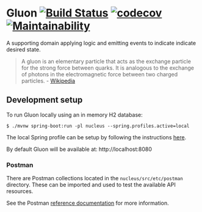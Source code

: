 # Gluon  [![Build Status](https://travis-ci.org/absa-subatomic/gluon.svg?branch=master)](https://travis-ci.org/absa-subatomic/gluon) [![codecov](https://codecov.io/gh/absa-subatomic/gluon/branch/master/graph/badge.svg)](https://codecov.io/gh/absa-subatomic/gluon) [![Maintainability](https://api.codeclimate.com/v1/badges/b7ab83c942404ff6fa90/maintainability)](https://codeclimate.com/github/absa-subatomic/gluon/maintainability)

A supporting domain applying logic and emitting events to indicate indicate desired state.

> A gluon is an elementary particle that acts as the exchange particle for the strong force between quarks. It is analogous to the exchange of photons in the electromagnetic force between two charged particles. - [Wikipedia](https://g.co/kgs/tuyx3j)

## Development setup

To run Gluon locally using an in memory H2 database:

```console
$ ./mvnw spring-boot:run -pl nucleus --spring.profiles.active=local
```

The local Spring profile can be setup by following the instructions [here](nucleus/src/etc/atomist-config/README.md).

By default Gluon will be available at: http://localhost:8080

### Postman

There are Postman collections located in the `nucleus/src/etc/postman` directory.
These can be imported and used to test the available API resources.

See the Postman [reference documentation](https://www.getpostman.com/docs/postman/collections/data_formats)
for more information.
